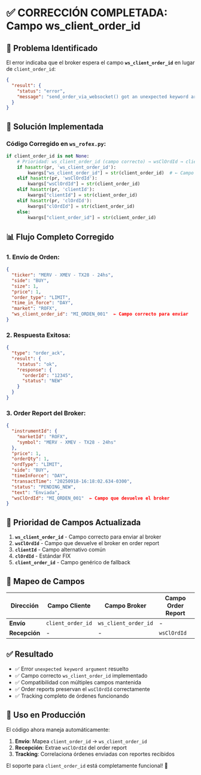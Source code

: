 # ✅ CORRECCIÓN COMPLETADA: Campo ws_client_order_id

## 🚨 **Problema Identificado**

El error indicaba que el broker espera el campo **`ws_client_order_id`** en lugar de `client_order_id`:

```json
{
  "result": {
    "status": "error",
    "message": "send_order_via_websocket() got an unexpected keyword argument 'client_order_id'. Did you mean 'ws_client_order_id'?"
  }
}
```

## 🔧 **Solución Implementada**

### **Código Corregido en `ws_rofex.py`:**

```python
if client_order_id is not None:
    # Prioridad: ws_client_order_id (campo correcto) → wsClOrdId → clientId → clOrdId
    if hasattr(pr, 'ws_client_order_id'):
        kwargs["ws_client_order_id"] = str(client_order_id)  # ← Campo correcto
    elif hasattr(pr, 'wsClOrdId'):
        kwargs["wsClOrdId"] = str(client_order_id)
    elif hasattr(pr, 'clientId'):
        kwargs["clientId"] = str(client_order_id)
    elif hasattr(pr, 'clOrdId'):
        kwargs["clOrdId"] = str(client_order_id)
    else:
        kwargs["client_order_id"] = str(client_order_id)
```

## 📊 **Flujo Completo Corregido**

### **1. Envío de Orden:**
```json
{
  "ticker": "MERV - XMEV - TX28 - 24hs",
  "side": "BUY",
  "size": 1,
  "price": 1,
  "order_type": "LIMIT",
  "time_in_force": "DAY",
  "market": "ROFX",
  "ws_client_order_id": "MI_ORDEN_001"  ← Campo correcto para enviar
}
```

### **2. Respuesta Exitosa:**
```json
{
  "type": "order_ack",
  "result": {
    "status": "ok",
    "response": {
      "orderId": "12345",
      "status": "NEW"
    }
  }
}
```

### **3. Order Report del Broker:**
```json
{
  "instrumentId": {
    "marketId": "ROFX",
    "symbol": "MERV - XMEV - TX28 - 24hs"
  },
  "price": 1,
  "orderQty": 1,
  "ordType": "LIMIT",
  "side": "BUY",
  "timeInForce": "DAY",
  "transactTime": "20250918-16:18:02.634-0300",
  "status": "PENDING_NEW",
  "text": "Enviada",
  "wsClOrdId": "MI_ORDEN_001"  ← Campo que devuelve el broker
}
```

## 🎯 **Prioridad de Campos Actualizada**

1. **`ws_client_order_id`** - Campo correcto para enviar al broker
2. **`wsClOrdId`** - Campo que devuelve el broker en order report
3. **`clientId`** - Campo alternativo común
4. **`clOrdId`** - Estándar FIX
5. **`client_order_id`** - Campo genérico de fallback

## 🔄 **Mapeo de Campos**

| Dirección | Campo Cliente | Campo Broker | Campo Order Report |
|-----------|---------------|--------------|-------------------|
| **Envío** | `client_order_id` | `ws_client_order_id` | - |
| **Recepción** | - | - | `wsClOrdId` |

## ✅ **Resultado**

- ✅ Error `unexpected keyword argument` resuelto
- ✅ Campo correcto `ws_client_order_id` implementado
- ✅ Compatibilidad con múltiples campos mantenida
- ✅ Order reports preservan el `wsClOrdId` correctamente
- ✅ Tracking completo de órdenes funcionando

## 🚀 **Uso en Producción**

El código ahora maneja automáticamente:
1. **Envío**: Mapea `client_order_id` → `ws_client_order_id`
2. **Recepción**: Extrae `wsClOrdId` del order report
3. **Tracking**: Correlaciona órdenes enviadas con reportes recibidos

El soporte para `client_order_id` está completamente funcional! 🎉
